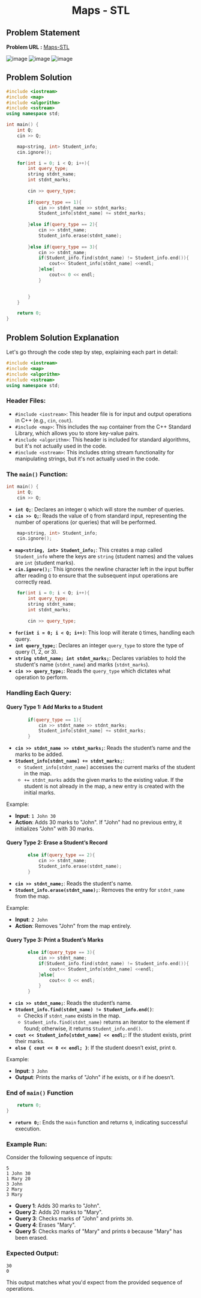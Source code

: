 <h1 align='center'>Maps - STL</h1>

## Problem Statement

**Problem URL :** [Maps-STL](https://www.hackerrank.com/challenges/cpp-maps/problem?isFullScreen=true)

![image](https://github.com/user-attachments/assets/e8a89940-8f4d-433e-bd8c-de83554b8a18)
![image](https://github.com/user-attachments/assets/9c53109a-e1fe-48ac-a151-1a23bbf8cb57)
![image](https://github.com/user-attachments/assets/e0354364-33b4-45a7-a401-3f81569c6818)

## Problem Solution
```cpp
#include <iostream>
#include <map>
#include <algorithm>
#include <sstream>
using namespace std;

int main() {
    int Q;
    cin >> Q;

    map<string, int> Student_info;
    cin.ignore();

    for(int i = 0; i < Q; i++){
        int query_type;
        string stdnt_name;
        int stdnt_marks;
        
        cin >> query_type;
        
        if(query_type == 1){
            cin >> stdnt_name >> stdnt_marks;
            Student_info[stdnt_name] += stdnt_marks;
            
        }else if(query_type == 2){
            cin >> stdnt_name;
            Student_info.erase(stdnt_name);
            
        }else if(query_type == 3){
            cin >> stdnt_name;
            if(Student_info.find(stdnt_name) != Student_info.end()){
                cout<< Student_info[stdnt_name] <<endl;
            }else{
                cout<< 0 << endl;
            }

            
        }
    }

    return 0;
}
```

## Problem Solution Explanation

Let's go through the code step by step, explaining each part in detail:

```cpp
#include <iostream>
#include <map>
#include <algorithm>
#include <sstream>
using namespace std;
```

### Header Files:
- `#include <iostream>`: This header file is for input and output operations in C++ (e.g., `cin`, `cout`).
- `#include <map>`: This includes the `map` container from the C++ Standard Library, which allows you to store key-value pairs.
- `#include <algorithm>`: This header is included for standard algorithms, but it's not actually used in the code.
- `#include <sstream>`: This includes string stream functionality for manipulating strings, but it's not actually used in the code.

### The `main()` Function:

```cpp
int main() {
    int Q;
    cin >> Q;
```

- **`int Q;`**: Declares an integer `Q` which will store the number of queries.
- **`cin >> Q;`**: Reads the value of `Q` from standard input, representing the number of operations (or queries) that will be performed.

```cpp
    map<string, int> Student_info;
    cin.ignore();
```

- **`map<string, int> Student_info;`**: This creates a map called `Student_info` where the keys are `string` (student names) and the values are `int` (student marks).
- **`cin.ignore();`**: This ignores the newline character left in the input buffer after reading `Q` to ensure that the subsequent input operations are correctly read.

```cpp
    for(int i = 0; i < Q; i++){
        int query_type;
        string stdnt_name;
        int stdnt_marks;
        
        cin >> query_type;
```

- **`for(int i = 0; i < Q; i++)`**: This loop will iterate `Q` times, handling each query.
- **`int query_type;`**: Declares an integer `query_type` to store the type of query (1, 2, or 3).
- **`string stdnt_name; int stdnt_marks;`**: Declares variables to hold the student's name (`stdnt_name`) and marks (`stdnt_marks`).
- **`cin >> query_type;`**: Reads the `query_type` which dictates what operation to perform.

### Handling Each Query:

#### Query Type 1: Add Marks to a Student

```cpp
        if(query_type == 1){
            cin >> stdnt_name >> stdnt_marks;
            Student_info[stdnt_name] += stdnt_marks;
        }
```

- **`cin >> stdnt_name >> stdnt_marks;`**: Reads the student’s name and the marks to be added.
- **`Student_info[stdnt_name] += stdnt_marks;`**: 
  - `Student_info[stdnt_name]` accesses the current marks of the student in the map. 
  - `+= stdnt_marks` adds the given marks to the existing value. If the student is not already in the map, a new entry is created with the initial marks.

Example:
- **Input**: `1 John 30`
- **Action**: Adds 30 marks to "John". If "John" had no previous entry, it initializes "John" with 30 marks.

#### Query Type 2: Erase a Student’s Record

```cpp
        else if(query_type == 2){
            cin >> stdnt_name;
            Student_info.erase(stdnt_name);
        }
```

- **`cin >> stdnt_name;`**: Reads the student's name.
- **`Student_info.erase(stdnt_name);`**: Removes the entry for `stdnt_name` from the map.

Example:
- **Input**: `2 John`
- **Action**: Removes "John" from the map entirely.

#### Query Type 3: Print a Student’s Marks

```cpp
        else if(query_type == 3){
            cin >> stdnt_name;
            if(Student_info.find(stdnt_name) != Student_info.end()){
                cout<< Student_info[stdnt_name] <<endl;
            }else{
                cout<< 0 << endl;
            }
        }
```

- **`cin >> stdnt_name;`**: Reads the student’s name.
- **`Student_info.find(stdnt_name) != Student_info.end()`**: 
  - Checks if `stdnt_name` exists in the map.
  - `Student_info.find(stdnt_name)` returns an iterator to the element if found; otherwise, it returns `Student_info.end()`.
- **`cout << Student_info[stdnt_name] << endl;`**: If the student exists, print their marks.
- **`else { cout << 0 << endl; }`**: If the student doesn’t exist, print `0`.

Example:
- **Input**: `3 John`
- **Output**: Prints the marks of "John" if he exists, or `0` if he doesn’t.

### End of `main()` Function

```cpp
    return 0;
}
```

- **`return 0;`**: Ends the `main` function and returns `0`, indicating successful execution.

### Example Run:

Consider the following sequence of inputs:

```
5
1 John 30
1 Mary 20
3 John
2 Mary
3 Mary
```

- **Query 1**: Adds 30 marks to "John".
- **Query 2**: Adds 20 marks to "Mary".
- **Query 3**: Checks marks of "John" and prints `30`.
- **Query 4**: Erases "Mary".
- **Query 5**: Checks marks of "Mary" and prints `0` because "Mary" has been erased.

### Expected Output:

```
30
0
```

This output matches what you'd expect from the provided sequence of operations.
